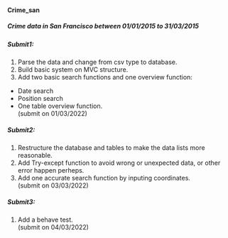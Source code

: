 #### Crime_san
##### Crime data in San Francisco between 01/01/2015 to 31/03/2015

##### Submit1:  
1. Parse the data and change from csv type to database.  
2. Build basic system on MVC structure.  
3. Add two basic search functions and one overview function:  
  * Date search  
  * Position search  
  * One table overview function.  
(submit on 01/03/2022)  

##### Submit2:  
1. Restructure the database and tables to make the data lists more reasonable.  
2. Add Try-except function to avoid wrong or unexpected data, or other error happen perheps.  
3. Add one accurate search function by inputing coordinates.  
(submit on 03/03/2022)

##### Submit3:  
1. Add a behave test.  
(submit on 04/03/2022)


